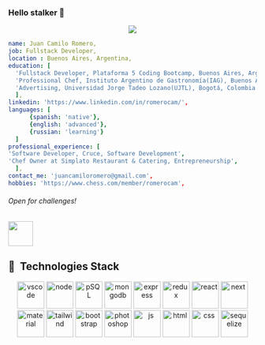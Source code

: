 ### Hello stalker 👋
<p align="center">
  <img src='https://media0.giphy.com/media/g3UsWHvZCR8eU43wL3/giphy.gif?cid=ecf05e47r9n73isaom4vn7mm5thlae4v49git1bg2mysbvt7&rid=giphy.gif&ct=g'/>
</p>

```yaml
name: Juan Camilo Romero,
job: Fullstack Developer,
location : Buenos Aires, Argentina,
education: [
  'Fullstack Developer, Plataforma 5 Coding Bootcamp, Buenos Aires, Argentina',
  'Professional Chef, Instituto Argentino de Gastronomía(IAG), Buenos Aires, Argentina',
  'Advertising, Universidad Jorge Tadeo Lozano(UJTL), Bogotá, Colombia'
  ],
linkedin: 'https://www.linkedin.com/in/romerocam/',
languages: [
      {spanish: 'native'},
      {english: 'advanced'},
      {russian: 'learning'}
  ]
professional_experience: [
'Software Developer, Cruce, Software Development',
'Chef Owner at Simplato Restaurant & Catering, Entrepreneurship',
  ],
contact_me: 'juancamiloromero@gmail.com',
hobbies: 'https://www.chess.com/member/romerocam',
```
###### Open for challenges!
<p align="center"></p>
<a href="https://www.chess.com/member/romerocam">
  <img height="50" src="https://images.chesscomfiles.com/uploads/v1/images_users/tiny_mce/SamCopeland/phpmeXx6V.png"/>
</a>





<h2> 🚀 &nbsp;Technologies Stack</h2>
<p align="center">
<img src="https://cdn.jsdelivr.net/gh/devicons/devicon/icons/vscode/vscode-original.svg" alt="vscode" width="55" height="55"/>
<img src="https://cdn.jsdelivr.net/gh/devicons/devicon/icons/nodejs/nodejs-original.svg" alt="node" width="55" height="55"/> 
<img src="https://cdn.jsdelivr.net/gh/devicons/devicon/icons/postgresql/postgresql-original.svg" alt="pSQL" width="55" height="55"/> 
<img src="https://cdn.jsdelivr.net/gh/devicons/devicon/icons/mongodb/mongodb-original.svg" alt="mongodb"width="55" height="55"/>
<img src="https://cdn.jsdelivr.net/gh/devicons/devicon/icons/express/express-original.svg" alt="express" width="55" height="55"/>
<img src="https://cdn.jsdelivr.net/gh/devicons/devicon/icons/redux/redux-original.svg" alt="redux" width="55" height="55"/>
<img src="https://cdn.jsdelivr.net/gh/devicons/devicon/icons/react/react-original.svg" alt="react" width="55" height="55"/>
<img src="https://cdn.jsdelivr.net/gh/devicons/devicon/icons/nextjs/nextjs-original.svg" alt="next" width="55" height="55"/> 
<img src="https://cdn.jsdelivr.net/gh/devicons/devicon/icons/materialui/materialui-original.svg" alt="material" width="55" height="55"/>
<img src="https://cdn.jsdelivr.net/gh/devicons/devicon/icons/tailwindcss/tailwindcss-plain.svg" alt="tailwind" width="55" height="55"/>
<img src="https://cdn.jsdelivr.net/gh/devicons/devicon/icons/bootstrap/bootstrap-original.svg" alt="bootstrap" width="55" height="55"/>
<img src="https://cdn.jsdelivr.net/gh/devicons/devicon/icons/photoshop/photoshop-line.svg" alt="photoshop" width="55" height="55"/>
<img src="https://cdn.jsdelivr.net/gh/devicons/devicon/icons/javascript/javascript-original.svg" alt="js" width="55" height="55"/>
<img src="https://cdn.jsdelivr.net/gh/devicons/devicon/icons/html5/html5-original.svg" alt="html" width="55" height="55"/>
<img src="https://cdn.jsdelivr.net/gh/devicons/devicon/icons/css3/css3-original.svg" alt="css" width="55" height="55"/>
<img src="https://cdn.jsdelivr.net/gh/devicons/devicon/icons/sequelize/sequelize-original.svg" alt="sequelize" width="55" height="55"/>
                    
</p>

